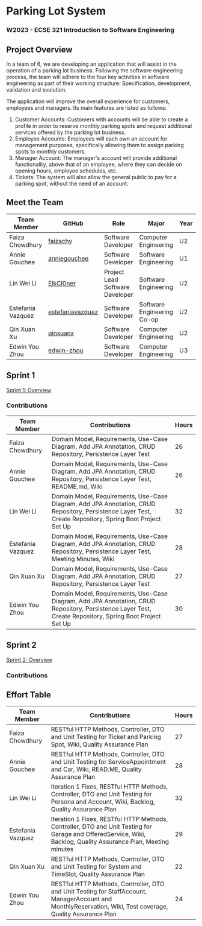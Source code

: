 # Parking Lot System
### W2023 - ECSE 321 Introduction to Software Engineering

## Project Overview
In a team of 6, we are developing an application that will assist in the operation of a parking lot business. Following the software engineering process, the team will adhere to the four key activities in software engineering as part of their working structure: Specification, development, validation and evolution. 

The application will improve the overall experience for customers, employees and managers. Its main features are listed as follows:
1. Customer Accounts: Customers with accounts will be able to create a profile in order to reserve monthly parking spots and request additional services offered by the parking lot business.
2. Employee Accounts: Employees will each own an account for management purposes, specifically allowing them to assign parking spots to monthly customers.
3. Manager Account: The manager's account will provide additional functionality, above that of an employee, where they can decide on opening hours, employee schedules, etc.
4. Tickets: The system will also allow the general public to pay for a parking spot, without the need of an account.

## Meet the Team
| Team Member       | GitHub                                          | Role | Major                      | Year |
| ----------------- | ----------------------------------------------- | ---- | -------------------- | ---- |
| Faiza Chowdhury   |[faizachy](https://github.com/faizachy)          | Software Developer | Computer Engineering       | U2 |
| Annie Gouchee     |[anniegouchee](https://github.com/anniegouchee)  | Software Developer | Software Engineering       | U1 |
| Lin Wei Li        |[ElkCl0ner](https://github.com/ElkCl0ner)        | Project Lead <br /> Software Developer | Software Engineering       | U2 |
| Estefania Vazquez |[estefaniavazquez](https://github.com/estefaniavazquez) | Software Developer | Software Engineering Co-op | U2 |
| Qin Xuan Xu       |[qinxuanx](https://github.com/qinxuanx)          | Software Developer | Computer Engineering       | U2 |
| Edwin You Zhou    |[edwin-zhou](https://github.com/edwin-zhou)      | Software Developer | Computer Engineering       | U3 |

## Sprint 1
[Sprint 1: Overview](https://github.com/McGill-ECSE321-W23/project-group-04/wiki/Overview)

### Contributions
| Team Member       | Contributions                                   | Hours  |
| ----------------- | ----------------------------------------------- | ------ |
| Faiza Chowdhury   |Domain Model, Requirements, Use-Case Diagram, Add JPA Annotation, CRUD Repository, Persistence Layer Test|   26     |
| Annie Gouchee     |Domain Model, Requirements, Use-Case Diagram, Add JPA Annotation, CRUD Repository, Persistence Layer Test, README.md, Wiki |    26   |
| Lin Wei Li        |Domain Model, Requirements, Use-Case Diagram, Add JPA Annotation, CRUD Repository, Persistence Layer Test, Create Repository, Spring Boot Project Set Up|   32   |
| Estefania Vazquez |Domain Model, Requirements, Use-Case Diagram, Add JPA Annotation, CRUD Repository, Persistence Layer Test, Meeting Minutes, Wiki| 28     |
| Qin Xuan Xu       |Domain Model, Requirements, Use-Case Diagram, Add JPA Annotation, CRUD Repository, Persistence Layer Test|   27   |
| Edwin You Zhou    |Domain Model, Requirements, Use-Case Diagram, Add JPA Annotation, CRUD Repository, Persistence Layer Test, Create Repository, Spring Boot Project Set Up|   30   |

## Sprint 2
[Sprint 2: Overview](https://github.com/McGill-ECSE321-W23/project-group-04/wiki/Sprint-2#overview)

### Contributions
## Effort Table
| Team Member       | Contributions                                   | Hours  |
| ----------------- | ----------------------------------------------- | ------ |
| Faiza Chowdhury   |RESTful HTTP Methods, Controller, DTO and Unit Testing for Ticket and Parking Spot, Wiki, Quality Assurance Plan |      27  |
| Annie Gouchee     |RESTful HTTP Methods, Controller, DTO and Unit Testing for ServiceAppointment and Car, Wiki, READ.ME, Quality Assurance Plan  |    28   |
| Lin Wei Li        |Iteration 1 Fixes, RESTful HTTP Methods, Controller, DTO and Unit Testing for Persona and Account, Wiki, Backlog, Quality Assurance Plan |   32   |
| Estefania Vazquez |Iteration 1 Fixes, RESTful HTTP Methods, Controller, DTO and Unit Testing for Garage and OfferedService, Wiki, Backlog, Quality Assurance Plan, Meeting minutes  |   29   |
| Qin Xuan Xu       |RESTful HTTP Methods, Controller, DTO and Unit Testing for System and TimeSlot, Quality Assurance Plan | 22 |
| Edwin You Zhou    |RESTful HTTP Methods, Controller, DTO and Unit Testing for StaffAccount, ManagerAccount and MonthlyReservation, Wiki, Test coverage, Quality Assurance Plan  |   24   |
